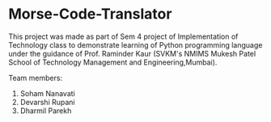 # Morse-Code-Translator

This project was made as part of Sem 4 project of Implementation of Technology class to demonstrate learning of Python programming language under the guidance of Prof. Raminder Kaur (SVKM's NMIMS Mukesh Patel School of Technology Management and Engineering,Mumbai).

Team members:
1. Soham Nanavati
2. Devarshi Rupani
3. Dharmil Parekh
